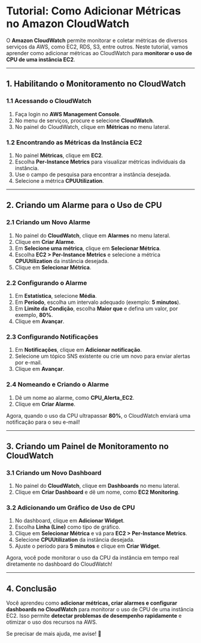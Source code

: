 # **Tutorial: Como Adicionar Métricas no Amazon CloudWatch**

O **Amazon CloudWatch** permite monitorar e coletar métricas de diversos serviços da AWS, como EC2, RDS, S3, entre outros. Neste tutorial, vamos aprender como adicionar métricas ao CloudWatch para **monitorar o uso de CPU de uma instância EC2**.

---

## **1. Habilitando o Monitoramento no CloudWatch**

### **1.1 Acessando o CloudWatch**
1. Faça login no **AWS Management Console**.
2. No menu de serviços, procure e selecione **CloudWatch**.
3. No painel do CloudWatch, clique em **Métricas** no menu lateral.

### **1.2 Encontrando as Métricas da Instância EC2**
1. No painel **Métricas**, clique em **EC2**.
2. Escolha **Per-Instance Metrics** para visualizar métricas individuais da instância.
3. Use o campo de pesquisa para encontrar a instância desejada.
4. Selecione a métrica **CPUUtilization**.

---

## **2. Criando um Alarme para o Uso de CPU**
### **2.1 Criando um Novo Alarme**
1. No painel do **CloudWatch**, clique em **Alarmes** no menu lateral.
2. Clique em **Criar Alarme**.
3. Em **Selecione uma métrica**, clique em **Selecionar Métrica**.
4. Escolha **EC2 > Per-Instance Metrics** e selecione a métrica **CPUUtilization** da instância desejada.
5. Clique em **Selecionar Métrica**.

### **2.2 Configurando o Alarme**
1. Em **Estatística**, selecione **Média**.
2. Em **Período**, escolha um intervalo adequado (exemplo: **5 minutos**).
3. Em **Limite da Condição**, escolha **Maior que** e defina um valor, por exemplo, **80%**.
4. Clique em **Avançar**.

### **2.3 Configurando Notificações**
1. Em **Notificações**, clique em **Adicionar notificação**.
2. Selecione um tópico SNS existente ou crie um novo para enviar alertas por e-mail.
3. Clique em **Avançar**.

### **2.4 Nomeando e Criando o Alarme**
1. Dê um nome ao alarme, como **CPU_Alerta_EC2**.
2. Clique em **Criar Alarme**.

Agora, quando o uso da CPU ultrapassar **80%**, o CloudWatch enviará uma notificação para o seu e-mail!

---

## **3. Criando um Painel de Monitoramento no CloudWatch**
### **3.1 Criando um Novo Dashboard**
1. No painel do **CloudWatch**, clique em **Dashboards** no menu lateral.
2. Clique em **Criar Dashboard** e dê um nome, como **EC2 Monitoring**.

### **3.2 Adicionando um Gráfico de Uso de CPU**
1. No dashboard, clique em **Adicionar Widget**.
2. Escolha **Linha (Line)** como tipo de gráfico.
3. Clique em **Selecionar Métrica** e vá para **EC2 > Per-Instance Metrics**.
4. Selecione **CPUUtilization** da instância desejada.
5. Ajuste o período para **5 minutos** e clique em **Criar Widget**.

Agora, você pode monitorar o uso da CPU da instância em tempo real diretamente no dashboard do CloudWatch!

---

## **4. Conclusão**
Você aprendeu como **adicionar métricas, criar alarmes e configurar dashboards no CloudWatch** para monitorar o uso de CPU de uma instância EC2. Isso permite **detectar problemas de desempenho rapidamente** e otimizar o uso dos recursos na AWS.

Se precisar de mais ajuda, me avise! 🚀

